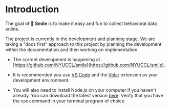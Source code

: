 # Introduction

The goal of 🫠 **Smile** is to make it easy and fun to collect behavioral data online.

The project is currently in the development and planning stage. We are taking a "docs first" approach to this project by planning the development within the documentation and then working on implementation. 

- The current development is happening at [https://github.com/NYUCCL/smile](https://github.com/NYUCCL/smile).

- It is recommended you use [VS Code](https://code.visualstudio.com/) and the [Volar](https://marketplace.visualstudio.com/items?itemName=Vue.volar) extension as your development environment.

- You will also need to install Node.js on your computer if you haven't already.  You can download the latest version [here](https://nodejs.org/en/download/).  Verify that you have the `npm` command in your terminal program of choice.

